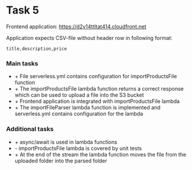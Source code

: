 # Task 5


Frontend application: https://d2v14ttltat414.cloudfront.net

Application expects CSV-file without header row in following format: 

    title,description,price



### Main tasks 

- \+ File serverless.yml contains configuration for importProductsFile function
- \+ The importProductsFile lambda function returns a correct response which can be used to upload a file into the S3 bucket
- \+ Frontend application is integrated with importProductsFile lambda
- \+ The importFileParser lambda function is implemented and serverless.yml contains configuration for the lambda


### Additional tasks 

- \+ async/await is used in lambda functions
- \- importProductsFile lambda is covered by unit tests 
- \+ At the end of the stream the lambda function moves the file from the uploaded folder into the parsed folder 


